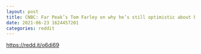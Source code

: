 ```yaml
--- 
layout: post 
title: CNBC: Far Peak’s Tom Farley on why he’s still optimistic about bitcoin 
date: 2021-06-23 1624457201 
categories: reddit 
--- 
```

https://redd.it/o6di69